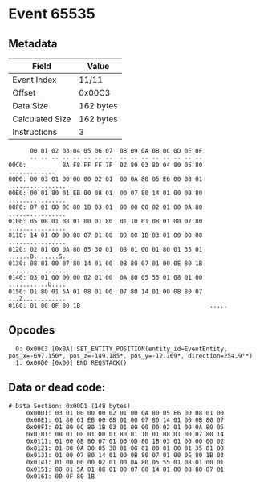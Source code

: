 # Event 65535

## Metadata

| Field           | Value     |
|-----------------|-----------|
| Event Index     | 11/11     |
| Offset          | 0x00C3    |
| Data Size       | 162 bytes |
| Calculated Size | 162 bytes |
| Instructions    | 3         |

```
      00 01 02 03 04 05 06 07  08 09 0A 0B 0C 0D 0E 0F
      -- -- -- -- -- -- -- --  -- -- -- -- -- -- -- --
00C0:          BA F8 FF FF 7F  02 80 03 80 04 80 05 80     .............
00D0: 00 03 01 00 00 00 02 01  00 0A 80 05 E6 00 08 01  ................
00E0: 00 01 80 01 EB 00 08 01  00 07 80 14 01 00 0B 80  ................
00F0: 07 01 00 0C 80 1B 03 01  00 00 00 02 01 00 0A 80  ................
0100: 05 0B 01 08 01 00 01 80  01 10 01 08 01 00 07 80  ................
0110: 14 01 00 0B 80 07 01 00  0D 80 1B 03 01 00 00 00  ................
0120: 02 01 00 0A 80 05 30 01  08 01 00 01 80 01 35 01  ......0.......5.
0130: 08 01 00 07 80 14 01 00  0B 80 07 01 00 0E 80 1B  ................
0140: 03 01 00 00 00 02 01 00  0A 80 05 55 01 08 01 00  ...........U....
0150: 01 80 01 5A 01 08 01 00  07 80 14 01 00 0B 80 07  ...Z............
0160: 01 00 0F 80 1B                                    .....           
```

## Opcodes

```
  0: 0x00C3 [0xBA] SET_ENTITY_POSITION(entity_id=EventEntity, pos_x=-697.150*, pos_z=-149.185*, pos_y=-12.769*, direction=254.9°*)
  1: 0x00D0 [0x00] END_REQSTACK()
```

## Data or dead code:

```
# Data Section: 0x00D1 (148 bytes)
     0x00D1: 03 01 00 00 00 02 01 00 0A 80 05 E6 00 08 01 00
     0x00E1: 01 80 01 EB 00 08 01 00 07 80 14 01 00 0B 80 07
     0x00F1: 01 00 0C 80 1B 03 01 00 00 00 02 01 00 0A 80 05
     0x0101: 0B 01 08 01 00 01 80 01 10 01 08 01 00 07 80 14
     0x0111: 01 00 0B 80 07 01 00 0D 80 1B 03 01 00 00 00 02
     0x0121: 01 00 0A 80 05 30 01 08 01 00 01 80 01 35 01 08
     0x0131: 01 00 07 80 14 01 00 0B 80 07 01 00 0E 80 1B 03
     0x0141: 01 00 00 00 02 01 00 0A 80 05 55 01 08 01 00 01
     0x0151: 80 01 5A 01 08 01 00 07 80 14 01 00 0B 80 07 01
     0x0161: 00 0F 80 1B
```